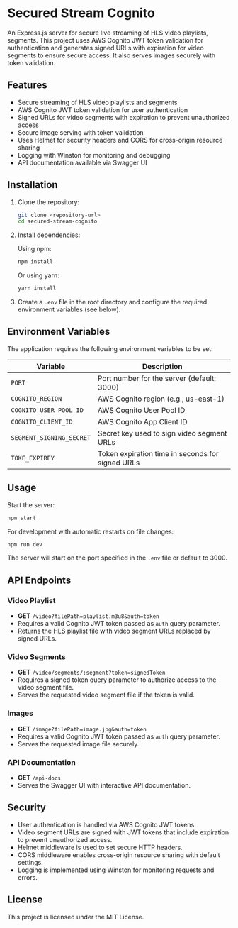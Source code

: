 # Secured Stream Cognito

An Express.js server for secure live streaming of HLS video playlists, segments. This project uses AWS Cognito JWT token validation for authentication and generates signed URLs with expiration for video segments to ensure secure access. It also serves images securely with token validation.

## Features

- Secure streaming of HLS video playlists and segments
- AWS Cognito JWT token validation for user authentication
- Signed URLs for video segments with expiration to prevent unauthorized access
- Secure image serving with token validation
- Uses Helmet for security headers and CORS for cross-origin resource sharing
- Logging with Winston for monitoring and debugging
- API documentation available via Swagger UI

## Installation

1. Clone the repository:

   ```bash
   git clone <repository-url>
   cd secured-stream-cognito
   ```

2. Install dependencies:

   Using npm:
   ```bash
   npm install
   ```

   Or using yarn:
   ```bash
   yarn install
   ```

3. Create a `.env` file in the root directory and configure the required environment variables (see below).

## Environment Variables

The application requires the following environment variables to be set:

| Variable                 | Description                                      |
|--------------------------|--------------------------------------------------|
| `PORT`                   | Port number for the server (default: 3000)       |
| `COGNITO_REGION`         | AWS Cognito region (e.g., us-east-1)             |
| `COGNITO_USER_POOL_ID`   | AWS Cognito User Pool ID                         |
| `COGNITO_CLIENT_ID`      | AWS Cognito App Client ID                        |
| `SEGMENT_SIGNING_SECRET` | Secret key used to sign video segment URLs       |
| `TOKE_EXPIREY`           | Token expiration time in seconds for signed URLs |

## Usage

Start the server:

```bash
npm start
```

For development with automatic restarts on file changes:

```bash
npm run dev
```

The server will start on the port specified in the `.env` file or default to 3000.

## API Endpoints

### Video Playlist

- **GET** `/video?filePath=playlist.m3u8&auth=token`
- Requires a valid Cognito JWT token passed as `auth` query parameter.
- Returns the HLS playlist file with video segment URLs replaced by signed URLs.

### Video Segments

- **GET** `/video/segments/:segment?token=signedToken`
- Requires a signed token query parameter to authorize access to the video segment file.
- Serves the requested video segment file if the token is valid.

### Images

- **GET** `/image?filePath=image.jpg&auth=token`
- Requires a valid Cognito JWT token passed as `auth` query parameter.
- Serves the requested image file securely.

### API Documentation

- **GET** `/api-docs`
- Serves the Swagger UI with interactive API documentation.

## Security

- User authentication is handled via AWS Cognito JWT tokens.
- Video segment URLs are signed with JWT tokens that include expiration to prevent unauthorized access.
- Helmet middleware is used to set secure HTTP headers.
- CORS middleware enables cross-origin resource sharing with default settings.
- Logging is implemented using Winston for monitoring requests and errors.

## License

This project is licensed under the MIT License.

